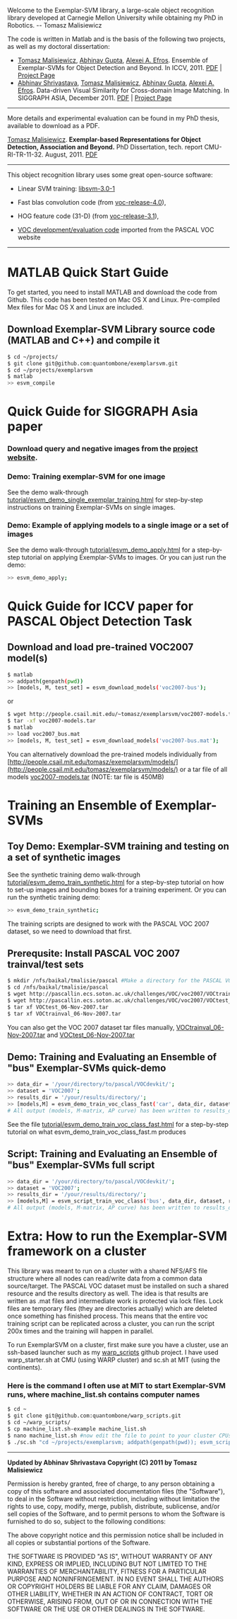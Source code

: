 Welcome to the Exemplar-SVM library, a large-scale object recognition
library developed at Carnegie Mellon University while obtaining my PhD
in Robotics. 
  -- Tomasz Malisiewicz

The code is written in Matlab and is the basis of the following two
projects, as well as my doctoral dissertation:

* [Tomasz Malisiewicz](http://www.cs.cmu.edu/~tmalisie/), [Abhinav Gupta](http://www.cs.cmu.edu/~abhinavg), [Alexei A. Efros](http://www.cs.cmu.edu/~efros). Ensemble of Exemplar-SVMs for Object Detection and Beyond. In ICCV, 2011. [PDF](http://www.cs.cmu.edu/~tmalisie/projects/iccv11/exemplarsvm-iccv11.pdf) | [Project Page](http://www.cs.cmu.edu/~tmalisie/projects/iccv11/) 
* [Abhinav Shrivastava](http://www.abhinav-shrivastava.info/), [Tomasz Malisiewicz](http://www.cs.cmu.edu/~tmalisie/), [Abhinav Gupta](http://www.cs.cmu.edu/~abhinavg), [Alexei A. Efros](http://www.cs.cmu.edu/~efros). Data-driven Visual Similarity for Cross-domain Image Matching. In SIGGRAPH ASIA, December 2011. [PDF](http://www.cs.cmu.edu/~tmalisie/projects/sa11/shrivastava-sa11.pdf) | [Project Page](http://graphics.cs.cmu.edu/projects/crossDomainMatching/)

---

More details and experimental evaluation can be found in my PhD thesis, available to download as a PDF.

[Tomasz Malisiewicz](http://www.cs.cmu.edu/~tmalisie/). **Exemplar-based Representations for Object Detection, Association and Beyond.** PhD Dissertation, tech. report CMU-RI-TR-11-32. August, 2011. [PDF](http://www.cs.cmu.edu/~tmalisie/thesis/malisiewicz_thesis.pdf)

---- 

This object recognition library uses some great open-source software:

* Linear SVM training: [libsvm-3.0-1](http://www.csie.ntu.edu.tw/~cjlin/libsvm/)

* Fast blas convolution code (from [voc-release-4.0](http://www.cs.brown.edu/~pff/latent/)), 

* HOG feature code (31-D) (from [voc-release-3.1](http://www.cs.brown.edu/~pff/latent/)), 

* [VOC development/evaluation code](http://pascallin.ecs.soton.ac.uk/challenges/VOC/) imported from the PASCAL VOC website


----

# MATLAB Quick Start Guide

To get started, you need to install MATLAB and download the code from Github. This code has been tested on Mac OS X and Linux.  Pre-compiled Mex files for Mac OS X and Linux are included.

## Download Exemplar-SVM Library source code (MATLAB and C++) and compile it
``` sh
$ cd ~/projects/
$ git clone git@github.com:quantombone/exemplarsvm.git
$ cd ~/projects/exemplarsvm
$ matlab
>> esvm_compile
```

# Quick Guide for SIGGRAPH Asia paper

### Download query and negative images from the [project website](http://graphics.cs.cmu.edu/projects/crossDomainMatching/).

### Demo: Training exemplar-SVM for one image
See the demo walk-through [tutorial/esvm_demo_single_exemplar_training.html](http://graphics.cs.cmu.edu/projects/crossDomainMatching/tutorial/esvm_demo_single_exemplar_training.html) for step-by-step instructions on training Exemplar-SVMs on single images.

### Demo: Example of applying models to a single image or a set of images
See the demo walk-through [tutorial/esvm_demo_apply.html](http://people.csail.mit.edu/tomasz/exemplarsvm/tutorial/esvm_demo_apply.html) for a step-by-step tutorial on applying Exemplar-SVMs to images.
Or you can just run the demo:
``` sh
>> esvm_demo_apply;
```

# Quick Guide for ICCV paper for PASCAL Object Detection Task

## Download and load pre-trained VOC2007 model(s)
``` sh
$ matlab
>> addpath(genpath(pwd))
>> [models, M, test_set] = esvm_download_models('voc2007-bus');
```

or

``` sh
$ wget http://people.csail.mit.edu/~tomasz/exemplarsvm/voc2007-models.tar
$ tar -xf voc2007-models.tar
$ matlab
>> load voc2007_bus.mat
>> [models, M, test_set] = esvm_download_models('voc2007-bus.mat');
```

You can alternatively download the pre-trained models individually from [http://people.csail.mit.edu/tomasz/exemplarsvm/models/](http://people.csail.mit.edu/tomasz/exemplarsvm/models/) or a tar file of all models [voc2007-models.tar](http://people.csail.mit.edu/tomasz/exemplarsvm/models/voc2007-models.tar) (NOTE: tar file is 450MB)

# Training an Ensemble of Exemplar-SVMs

## Toy Demo: Exemplar-SVM training and testing on a set of synthetic images

See the synthetic training demo walk-through [tutorial/esvm_demo_train_synthetic.html](http://people.csail.mit.edu/tomasz/exemplarsvm/tutorial/esvm_demo_train_synthetic.html) for a step-by-step tutorial on how to set-up images and bounding boxes for a training experiment.
Or you can run the synthetic training demo:

``` sh
>> esvm_demo_train_synthetic;
```

The training scripts are designed to work with the PASCAL VOC 2007
dataset, so we need to download that first.

## Prerequsite: Install PASCAL VOC 2007 trainval/test sets
``` sh
$ mkdir /nfs/baikal/tmalisie/pascal #Make a directory for the PASCAL VOC data
$ cd /nfs/baikal/tmalisie/pascal
$ wget http://pascallin.ecs.soton.ac.uk/challenges/VOC/voc2007/VOCtrainval_06-Nov-2007.tar
$ wget http://pascallin.ecs.soton.ac.uk/challenges/VOC/voc2007/VOCtest_06-Nov-2007.tar
$ tar xf VOCtest_06-Nov-2007.tar 
$ tar xf VOCtrainval_06-Nov-2007.tar 
``` 
You can also get the VOC 2007 dataset tar files manually, [VOCtrainval_06-Nov-2007.tar](http://pascallin.ecs.soton.ac.uk/challenges/VOC/voc2007/VOCtrainval_06-Nov-2007.tar) and [VOCtest_06-Nov-2007.tar](http://pascallin.ecs.soton.ac.uk/challenges/VOC/voc2007/VOCtest_06-Nov-2007.tar)

## Demo: Training and Evaluating an Ensemble of "bus" Exemplar-SVMs quick-demo
``` sh
>> data_dir = '/your/directory/to/pascal/VOCdevkit/';
>> dataset = 'VOC2007';
>> results_dir = '/your/results/directory/';
>> [models,M] = esvm_demo_train_voc_class_fast('car', data_dir, dataset, results_dir);
# All output (models, M-matrix, AP curve) has been written to results_dir
```

See the file [tutorial/esvm_demo_train_voc_class_fast.html](http://people.csail.mit.edu/tomasz/exemplarsvm/tutorial/esvm_demo_train_voc_class_fast.html) for a step-by-step tutorial on what esvm_demo_train_voc_class_fast.m produces


## Script: Training and Evaluating an Ensemble of "bus" Exemplar-SVMs full script
``` sh
>> data_dir = '/your/directory/to/pascal/VOCdevkit/';
>> dataset = 'VOC2007';
>> results_dir = '/your/results/directory/';
>> [models,M] = esvm_script_train_voc_class('bus', data_dir, dataset, results_dir);
# All output (models, M-matrix, AP curve) has been written to results_dir
```

# Extra: How to run the Exemplar-SVM framework on a cluster

This library was meant to run on a cluster with a shared NFS/AFS file
structure where all nodes can read/write data from a common data
source/target.  The PASCAL VOC dataset must be installed on such a
shared resource and the results directory as well.  The idea is that
results are written as .mat files and intermediate work is protected
via lock files. Lock files are temporary files (they are directories
actually) which are deleted once something has finished process.  This
means that the entire voc training script can be replicated across a
cluster, you can run the script 200x times and the training will
happen in parallel.

To run ExemplarSVM on a cluster, first make sure you have a cluster,
use an ssh-based launcher such as my
[warp_scripts](https://github.com/quantombone/warp_scripts) github
project.  I have used warp_starter.sh at CMU (using WARP cluster)
and sc.sh at MIT (using the continents).

### Here is the command I often use at MIT to start Exemplar-SVM runs, where machine_list.sh contains computer names
``` sh
$ cd ~
$ git clone git@github.com:quantombone/warp_scripts.git
$ cd ~/warp_scripts/
$ cp machine_list.sh-example machine_list.sh
$ nano machine_list.sh #now edit the file to point to your cluster CPUs
$ ./sc.sh "cd ~/projects/exemplarsvm; addpath(genpath(pwd)); esvm_script_train_voc_class('train');"
```

--- 
**Updated by Abhinav Shrivastava**
**Copyright (C) 2011 by Tomasz Malisiewicz**

Permission is hereby granted, free of charge, to any person obtaining a copy
of this software and associated documentation files (the "Software"), to deal
in the Software without restriction, including without limitation the rights
to use, copy, modify, merge, publish, distribute, sublicense, and/or sell
copies of the Software, and to permit persons to whom the Software is
furnished to do so, subject to the following conditions:

The above copyright notice and this permission notice shall be included in
all copies or substantial portions of the Software.

THE SOFTWARE IS PROVIDED "AS IS", WITHOUT WARRANTY OF ANY KIND, EXPRESS OR
IMPLIED, INCLUDING BUT NOT LIMITED TO THE WARRANTIES OF MERCHANTABILITY,
FITNESS FOR A PARTICULAR PURPOSE AND NONINFRINGEMENT. IN NO EVENT SHALL THE
AUTHORS OR COPYRIGHT HOLDERS BE LIABLE FOR ANY CLAIM, DAMAGES OR OTHER
LIABILITY, WHETHER IN AN ACTION OF CONTRACT, TORT OR OTHERWISE, ARISING FROM,
OUT OF OR IN CONNECTION WITH THE SOFTWARE OR THE USE OR OTHER DEALINGS IN
THE SOFTWARE.

